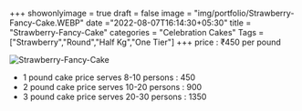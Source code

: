 +++
showonlyimage = true
draft = false
image = "img/portfolio/Strawberry-Fancy-Cake.WEBP"
date ="2022-08-07T16:14:30+05:30"
title = "Strawberry-Fancy-Cake"
categories = "Celebration Cakes"
Tags = ["Strawberry","Round","Half Kg","One Tier"]
+++
price : ₹450 per pound
<!--more-->
![Strawberry-Fancy-Cake](/img/portfolio/Strawberry-Fancy-Cake.WEBP)
* 1 pound cake price serves 8-10 persons : 450
* 2 pound cake price serves 10-20 persons : 900
* 3 pound cake price serves 20-30 persons : 1350
